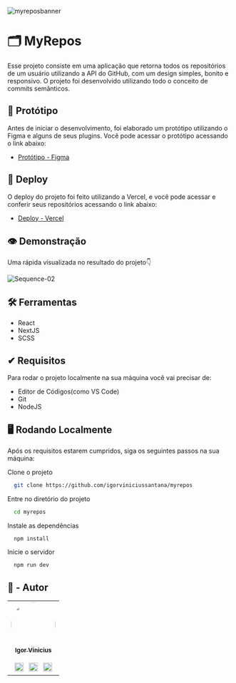 

![myreposbanner](https://user-images.githubusercontent.com/86114583/197530885-88126842-646b-449f-abde-06c18f90bc7a.png)

# 🗂 MyRepos

Esse projeto consiste em uma aplicação que retorna todos os repositórios de um usuário utilizando a API do GitHub, com um design simples, bonito e responsivo. O projeto foi desenvolvido utilizando todo o conceito de commits semânticos.

## 🎨 Protótipo

Antes de iniciar o desenvolvimento, foi elaborado um protótipo utilizando o Figma e alguns de seus plugins. Você pode acessar o protótipo acessando o link abaixo:

- [Protótipo - Figma](https://www.figma.com/file/ozdXkFm9qTDi57XpCREkfE/github-cards?node-id=102%3A43)

## 🔗 Deploy

O deploy do projeto foi feito utilizando a Vercel, e você pode acessar e conferir seus repositórios acessando o link abaixo:

- [Deploy - Vercel](https://myreposapp.vercel.app)

## 👁 Demonstração

Uma rápida visualizada no resultado do projeto👇

![Sequence-02](https://user-images.githubusercontent.com/86114583/197528946-841869b9-c6b0-4bde-9cbf-dda996e46b88.gif)

## 🛠 Ferramentas

- React
- NextJS
- SCSS

## ✔ Requisitos

Para rodar o projeto localmente na sua máquina você vai precisar de:

- Editor de Códigos(como VS Code)
- Git
- NodeJS

## 🖥 Rodando Localmente

Após os requisitos estarem cumpridos, siga os seguintes passos na sua máquina:

Clone o projeto

```bash
  git clone https://github.com/igorviniciussantana/myrepos
```

Entre no diretório do projeto

```bash
  cd myrepos
```

Instale as dependências

```bash
  npm install
```

Inicie o servidor

```bash
  npm run dev
```


## 👤 - Autor

<table>
  <tr>
    <td align="center"><a href="https://github.com/igorviniciussantana"><img style="border-radius: 50%;" src="https://avatars.githubusercontent.com/u/86114583?v=4" width="100px;" alt=""/><br /><sub><b>Igor Vinicius</b></sub></a><br /><br /><a href="https://linkedin.com/in/igorviniciussantana"><img src="https://user-images.githubusercontent.com/86114583/192514843-1087a34f-74f9-46aa-94fa-e824950af81f.svg" width="20px"/></a>⠀<a href="mailto:igor.santana@estudante.ifms.edu.br"><img src="https://user-images.githubusercontent.com/86114583/192515071-4fa6bce6-6ee9-49ca-9395-c17e74075a20.svg" width="20px"/></a>⠀<a href="https://behance.net/igorvinicius8"><img src="https://user-images.githubusercontent.com/86114583/192515924-e754ab5f-d7bc-416f-a3f9-0b6e3e81eb6c.svg" width="20px"/></a>
    </td>
    </tr>
    </table>
